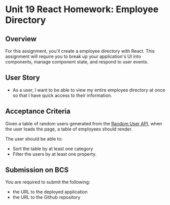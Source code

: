 # Unit 19 React Homework: Employee Directory

## Overview

For this assignment, you'll create a employee directory with React. This assignment will require you to break up your application's UI into components, manage component state, and respond to user events.

## User Story

* As a user, I want to be able to view my entire employee directory at once so that I have quick access to their information.

## Acceptance Criteria

Given a table of random users generated from the [Random User API](https://randomuser.me/), when the user loads the page, a table of employees should render. 

The user should be able to:
  * Sort the table by at least one category
  * Filter the users by at least one property.

## Submission on BCS

You are required to submit the following:
* the URL to the deployed application
* the URL to the Github repository